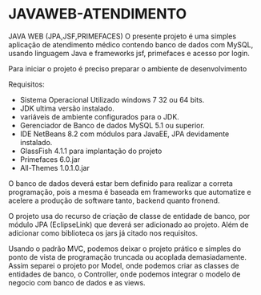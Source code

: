 # JAVAWEB-ATENDIMENTO
JAVA WEB (JPA,JSF,PRIMEFACES)
O presente projeto é uma simples aplicação de atendimento médico contendo banco de dados com MySQL, usando linguagem Java e frameworks jsf, primefaces e acesso por login.

Para iniciar o projeto é preciso preparar o ambiente de desenvolvimento

Requisitos:

* Sistema Operacional Utilizado windows 7 32 ou 64 bits.
* JDK ultima versão instalado.
* variáveis de ambiente configurados para o JDK.
* Gerenciador de Banco de dados MySQL 5.1 ou superior.
* IDE NetBeans 8.2 com módulos para JavaEE, JPA devidamente instalado.
* GlassFish 4.1.1  para implantação do projeto
* Primefaces 6.0.jar
* All-Themes 1.0.1.0.jar

O banco de dados deverá estar bem definido para realizar a correta programação, pois a mesma é baseada em frameworks que automatize e acelere a produção de software tanto, backend quanto fronend.

O projeto usa do recurso de criação de classe de entidade de banco, por módulo JPA (EclipseLink) que deverá ser adicionado ao projeto.
Além de adicionar como biblioteca os jars já citado nos requisitos.

Usando o padrão MVC, podemos deixar o projeto prático e simples do ponto de vista de programação truncada ou acoplada demasiadamente. Assim separei o projeto por Model, onde podemos criar as classes de entidades de banco, o Controller, onde podemos integrar o modelo de negocio com banco de dados e as views.


